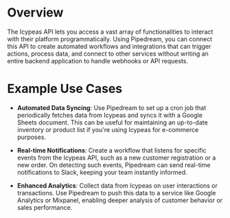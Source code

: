 # Overview

The Icypeas API lets you access a vast array of functionalities to interact with their platform programmatically. Using Pipedream, you can connect this API to create automated workflows and integrations that can trigger actions, process data, and connect to other services without writing an entire backend application to handle webhooks or API requests.

# Example Use Cases

- **Automated Data Syncing**: Use Pipedream to set up a cron job that periodically fetches data from Icypeas and syncs it with a Google Sheets document. This can be useful for maintaining an up-to-date inventory or product list if you're using Icypeas for e-commerce purposes.

- **Real-time Notifications**: Create a workflow that listens for specific events from the Icypeas API, such as a new customer registration or a new order. On detecting such events, Pipedream can send real-time notifications to Slack, keeping your team instantly informed.

- **Enhanced Analytics**: Collect data from Icypeas on user interactions or transactions. Use Pipedream to push this data to a service like Google Analytics or Mixpanel, enabling deeper analysis of customer behavior or sales performance.
